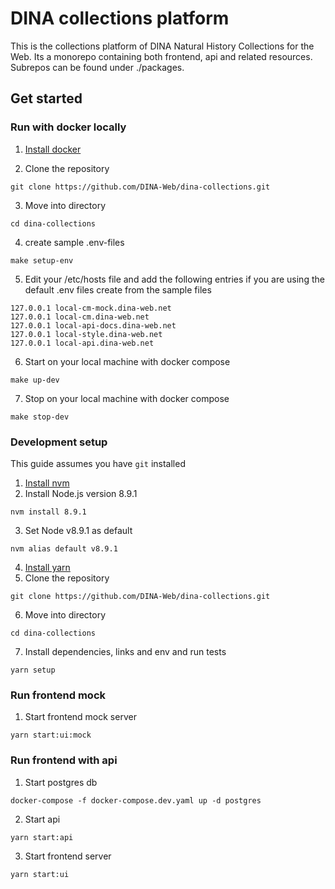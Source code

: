 # DINA collections platform

This is the collections platform of DINA Natural History Collections for the Web.
Its a monorepo containing both frontend, api and related resources. Subrepos can be found under ./packages.

## Get started

### Run with docker locally

1. [Install docker](https://docs.docker.com/install/)

2) Clone the repository

```
git clone https://github.com/DINA-Web/dina-collections.git
```

3. Move into directory

```
cd dina-collections
```

4. create sample .env-files

```
make setup-env
```

5. Edit your /etc/hosts file and add the following entries if you are using the default .env files create from the sample files

```
127.0.0.1 local-cm-mock.dina-web.net
127.0.0.1 local-cm.dina-web.net
127.0.0.1 local-api-docs.dina-web.net
127.0.0.1 local-style.dina-web.net
127.0.0.1 local-api.dina-web.net
```

6. Start on your local machine with docker compose

```
make up-dev
```

7. Stop on your local machine with docker compose

```
make stop-dev
```

### Development setup

This guide assumes you have `git` installed

1. [Install nvm](https://github.com/creationix/nvm#installation)
2. Install Node.js version 8.9.1

```
nvm install 8.9.1
```

3. Set Node v8.9.1 as default

```
nvm alias default v8.9.1
```

4. [Install yarn](https://yarnpkg.com/lang/en/docs/install/)
5. Clone the repository

```
git clone https://github.com/DINA-Web/dina-collections.git
```

6. Move into directory

```
cd dina-collections
```

7. Install dependencies, links and env and run tests

```
yarn setup
```

### Run frontend mock

1. Start frontend mock server

```
yarn start:ui:mock
```

### Run frontend with api

1. Start postgres db

```
docker-compose -f docker-compose.dev.yaml up -d postgres
```

2. Start api

```
yarn start:api
```

3. Start frontend server

```
yarn start:ui
```
